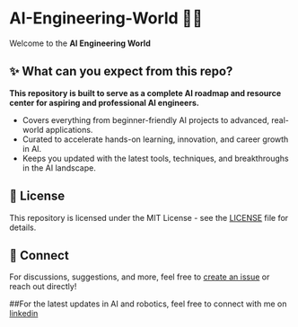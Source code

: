 # AI-Engineering-World 🧠🤖
Welcome to the **AI Engineering World**

## ✨ What can you expect from this repo?
**This repository is built to serve as a complete AI roadmap and resource center for aspiring and professional AI engineers.**

* Covers everything from beginner-friendly AI projects to advanced, real-world applications.
* Curated to accelerate hands-on learning, innovation, and career growth in AI.
* Keeps you updated with the latest tools, techniques, and breakthroughs in the AI landscape.

## 🪪 License
This repository is licensed under the MIT License - see the [LICENSE](LICENSE) file for details.

## 💬 Connect
For discussions, suggestions, and more, feel free to [create an issue](https://github.com/Vignesh010101/AI-Engineering-World/issues) or reach out directly!

##For the latest updates in AI and robotics, feel free to connect with me on [linkedin](https://www.linkedin.com/in/sci-fi-vy-vignesh/)
